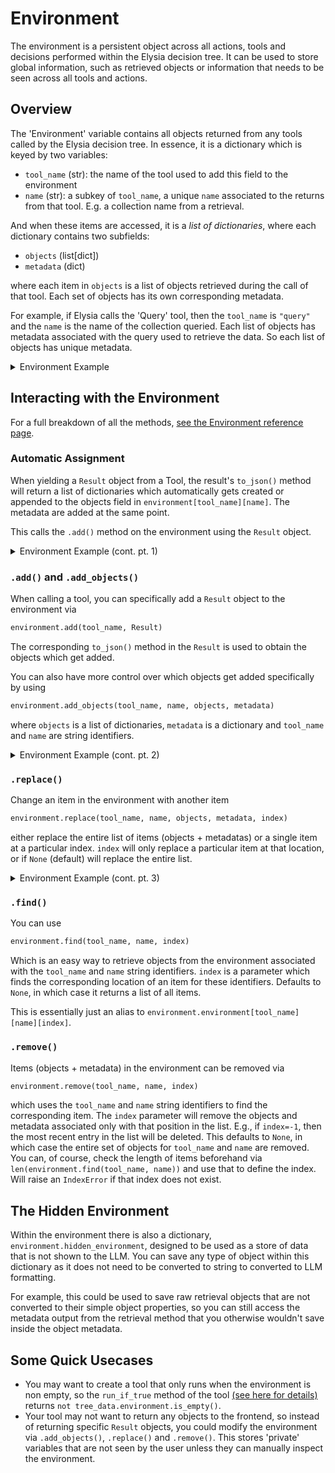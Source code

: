# Environment

The environment is a persistent object across all actions, tools and decisions performed within the Elysia decision tree. It can be used to store global information, such as retrieved objects or information that needs to be seen across all tools and actions.

## Overview

The 'Environment' variable contains all objects returned from any tools called by the Elysia decision tree. In essence, it is a dictionary which is keyed by two variables:

- `tool_name` (str): the name of the tool used to add this field to the environment
- `name` (str): a subkey of `tool_name`, a unique `name` associated to the returns from that tool. E.g. a collection name from a retrieval.

And when these items are accessed, it is a *list of dictionaries*, where each dictionary contains two subfields:

- `objects` (list[dict])
- `metadata` (dict)

where each item in `objects` is a list of objects retrieved during the call of that tool. Each set of objects has its own corresponding metadata. 

For example, if Elysia calls the 'Query' tool, then the `tool_name` is `"query"` and the `name` is the name of the collection queried. Each list of objects has metadata associated with the query used to retrieve the data. So each list of objects has unique metadata.

<details closed>
<summary>Environment Example</summary>

Below is an example of what the environment looks like, after the tools `query` and `aggregate` have been called within this tree session.
```python
{
    "query": {
        "message_result": [
            {
                "objects": [
                    {"message_id": 1, "message_content": "Hi this is an example message about frogs!"},
                    {"message_id": 2, "message_content": "Hi this is also an example message about reindeer!"},
                ], 
                "metadata": {
                    "collection_name": "example_email_messages_collection",
                    "query_search_term": "animals"
                }
            },
        ]
    },
    "aggregate": {
        "pet_food_result": [
            {
                "objects": [
                    {
                        "average_price": 45.99, 
                        "product_count": 150, 
                    }
                ],
                "metadata": {
                    "collection_name": "pet_food",
                    "group_by": {"field": "animal", "value": "frog"} 
                }
            }
        ]
    }
}
```
This is just an example and not exactly how the structure within Elysia's inbuilt query and aggregate tools behave (they have much more information and would be harder to follow).

Note the levels of indexing the environment. 
- The outer most level is the tool name that yielded the result (`"query"` and `"aggregate"`).
- The next level is a `name` parameter associated with the `Result` that was yielded (`"message_result"` for query and `"pet_food_result"` for aggregate).
- After the `name` key, there is a list of dictionaries. This list corresponds to a different result that was yielded within the same tool/name combination.
- Each element of the list underneath `name` contains an `objects` and `metadata`, where the metadata is shared amongst all objects in this element.


</details>


## Interacting with the Environment

For a full breakdown of all the methods, [see the Environment reference page](../Reference/Objects.md#elysia.tree.objects.Environment).

### Automatic Assignment

When yielding a `Result` object from a Tool, the result's `to_json()` method will return a list of dictionaries which automatically gets created or appended to the objects field in `environment[tool_name][name]`. The metadata are added at the same point.

This calls the `.add()` method on the environment using the `Result` object.


<details closed>
<summary>Environment Example (cont. pt. 1)</summary>

From the `aggregate` tool, we can yield and initialise a `Result` back to the decision tree, where it is processed by the tree logic:

```python
yield Result(
    name="pet_food_result",
    objects = [
        {
            "average_price": 12.52, 
            "product_count": 33,
        }
    ],
    metadata = {
        "collection_name": "pet_food",
        "group_by": {"field": "animal", "value": "reindeer"} 
    }
)
```

And the updated environment looks like:

```python
{
    "query": {
        "message_result": [...]
    },
    "aggregate": {
        "pet_food_result": [
            {
                "objects": [
                    {
                        "average_price": 45.99, 
                        "product_count": 150, 
                    }
                ],
                "metadata": {
                    "collection_name": "pet_food",
                    "group_by": {"field": "animal", "value": "frog"} 
                }
            },
            {
                "objects": [
                    {
                        "average_price": 12.52, 
                        "product_count": 33,
                    }
                ],
                "metadata": {
                    "collection_name": "pet_food",
                    "group_by": {"field": "animal", "value": "reindeer"} 
                }
            }
        ]
    }
}
```
Notice how a new entry was not added to either the first or second level of the environment dictionary, but was instead appended to the existing entries under `aggregate -> pet_food_result`
</details>

### `.add()` and `.add_objects()`

When calling a tool, you can specifically add a `Result` object to the environment via 
```python
environment.add(tool_name, Result)
```
The corresponding `to_json()` method in the `Result` is used to obtain the objects which get added.

You can also have more control over which objects get added specifically by using
```python
environment.add_objects(tool_name, name, objects, metadata)
```
where `objects` is a list of dictionaries, `metadata` is a dictionary and `tool_name` and `name` are string identifiers.

<details closed>
<summary>Environment Example (cont. pt. 2)</summary>
If we were to do
```python
frog_result = Result(
    objects = [
        {
            "animal": "frog",
            "description": "Green and slimy"
        }
    ],
    name="animal_description"
)
environment.add(tool_name="descriptor", result=frog_result)
```
Then the environment would be updated to 
```python
{
    "query": {
        "message_result": [...]
    },
    "aggregate": {
        "pet_food_result": [...]
    }
    "descriptor": {
        "animal_description": [
            {
                "objects": [
                    {
                        "animal": "frog",
                        "description": "Green and slimy"
                    }
                ],
                "metadata": {}
            }
        ]
    }
}
```
Even though we never interfaced with a tool called `descriptor`.
</details>

### `.replace()`

Change an item in the environment with another item 
```python
environment.replace(tool_name, name, objects, metadata, index)
```
either replace the entire list of items (objects + metadatas) or a single item at a particular index. `index` will only replace a particular item at that location, or if `None` (default) will replace the entire list.

<details closed>
<summary>Environment Example (cont. pt. 3)</summary>
If we were to change the results from the `"descriptor"` to something else,
```python
environment.replace(
    tool_name="descriptor", 
    name="animal_description",
    objects = [{"animal": "reindeer", "description": "Has a red nose"}]
)
```
Then the environment would be updated to 
```python
{
    "query": {
        "message_result": [...]
    },
    "aggregate": {
        "pet_food_result": [...]
    }
    "descriptor": {
        "animal_description": [
            {
                "objects": [
                    {
                        "animal": "reindeer",
                        "description": "Has a red nose"
                    }
                ],
                "metadata": {}
            }
        ]
    }
}
```
</details>

### `.find()`

You can use
```python
environment.find(tool_name, name, index)
```
Which is an easy way to retrieve objects from the environment associated with the `tool_name` and `name` string identifiers.
`index` is a parameter which finds the corresponding location of an item for these identifiers. Defaults to `None`, in which case it returns a list of all items.

This is essentially just an alias to `environment.environment[tool_name][name][index]`.

### `.remove()`

Items (objects + metadata) in the environment can be removed via
```python
environment.remove(tool_name, name, index)
```
which uses the `tool_name` and `name` string identifiers to find the corresponding item.
The `index` parameter will remove the objects and metadata associated only with that position in the list. E.g., if `index=-1`, then the most recent entry in the list will be deleted. This defaults to `None`, in which case the entire set of objects for `tool_name` and `name` are removed. You can, of course, check the length of items beforehand via `len(environment.find(tool_name, name))` and use that to define the index. Will raise an `IndexError` if that index does not exist.

## The Hidden Environment

Within the environment there is also a dictionary, `environment.hidden_environment`, designed to be used as a store of data that is not shown to the LLM.
You can save any type of object within this dictionary as it does not need to be converted to string to converted to LLM formatting.

For example, this could be used to save raw retrieval objects that are not converted to their simple object properties, so you can still access the metadata output from the retrieval method that you otherwise wouldn't save inside the object metadata.

## Some Quick Usecases

- You may want to create a tool that only runs when the environment is non empty, so the `run_if_true` method of the tool [(see here for details)](advanced_tool_construction.md#run_if_true) returns `not tree_data.environment.is_empty()`.
- Your tool may not want to return any objects to the frontend, so instead of returning specific `Result` objects, you could modify the environment via `.add_objects()`, `.replace()` and `.remove()`. This stores 'private' variables that are not seen by the user unless they can manually inspect the environment.